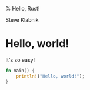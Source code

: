 % Hello, Rust!

Steve Klabnik

# Hello, world!

It's so easy!

```rust
fn main() {
    println!("Hello, world!");
}
```

